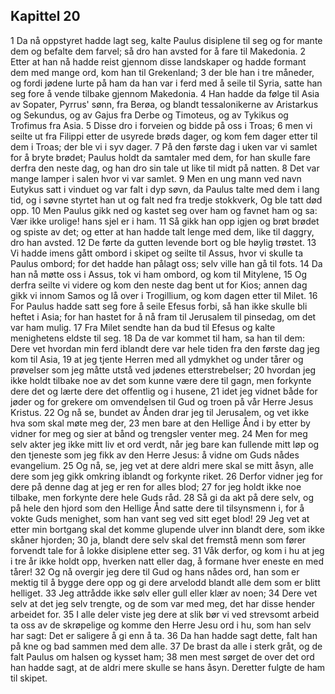 ## Kapittel 20

1 Da nå oppstyret hadde lagt seg, kalte Paulus disiplene til seg og for mante dem og befalte dem farvel; så dro han avsted for å fare til Makedonia.
2 Etter at han nå hadde reist gjennom disse landskaper og hadde formant dem med mange ord, kom han til Grekenland;
3 der ble han i tre måneder, og fordi jødene lurte på ham da han var i ferd med å seile til Syria, satte han seg fore å vende tilbake gjennom Makedonia.
4 Han hadde da følge til Asia av Sopater, Pyrrus' sønn, fra Berøa, og blandt tessalonikerne av Aristarkus og Sekundus, og av Gajus fra Derbe og Timoteus, og av Tykikus og Trofimus fra Asia.
5 Disse dro i forveien og bidde på oss i Troas;
6 men vi seilte ut fra Filippi etter de usyrede brøds dager, og kom fem dager etter til dem i Troas; der ble vi i syv dager.
7 På den første dag i uken var vi samlet for å bryte brødet; Paulus holdt da samtaler med dem, for han skulle fare derfra den neste dag, og han dro sin tale ut like til midt på natten.
8 Det var mange lamper i salen hvor vi var samlet.
9 Men en ung mann ved navn Eutykus satt i vinduet og var falt i dyp søvn, da Paulus talte med dem i lang tid, og i søvne styrtet han ut og falt ned fra tredje stokkverk, Og ble tatt død opp.
10 Men Paulus gikk ned og kastet seg over ham og favnet ham og sa: Vær ikke urolige! hans sjel er i ham.
11 Så gikk han opp igjen og brøt brødet og spiste av det; og etter at han hadde talt lenge med dem, like til daggry, dro han avsted.
12 De førte da gutten levende bort og ble høylig trøstet.
13 Vi hadde imens gått ombord i skipet og seilte til Assus, hvor vi skulle ta Paulus ombord; for det hadde han pålagt oss; selv ville han gå til fots.
14 Da han nå møtte oss i Assus, tok vi ham ombord, og kom til Mitylene,
15 Og derfra seilte vi videre og kom den neste dag bent ut for Kios; annen dag gikk vi innom Samos og lå over i Trogillium, og kom dagen etter til Milet.
16 For Paulus hadde satt seg fore å seile Efesus forbi, så han ikke skulle bli heftet i Asia; for han hastet for å nå fram til Jerusalem til pinsedag, om det var ham mulig.
17 Fra Milet sendte han da bud til Efesus og kalte menighetens eldste til seg.
18 Da de var kommet til ham, sa han til dem: Dere vet hvordan min ferd iblandt dere var hele tiden fra den første dag jeg kom til Asia,
19 at jeg tjente Herren med all ydmykhet og under tårer og prøvelser som jeg måtte utstå ved jødenes etterstrebelser;
20 hvordan jeg ikke holdt tilbake noe av det som kunne være dere til gagn, men forkynte dere det og lærte dere det offentlig og i husene,
21 idet jeg vidnet både for jøder og for grekere om omvendelsen til Gud og troen på vår Herre Jesus Kristus.
22 Og nå se, bundet av Ånden drar jeg til Jerusalem, og vet ikke hva som skal møte meg der,
23 men bare at den Hellige Ånd i by etter by vidner for meg og sier at bånd og trengsler venter meg.
24 Men for meg selv akter jeg ikke mitt liv et ord verdt, når jeg bare kan fullende mitt løp og den tjeneste som jeg fikk av den Herre Jesus: å vidne om Guds nådes evangelium.
25 Og nå, se, jeg vet at dere aldri mere skal se mitt åsyn, alle dere som jeg gikk omkring iblandt og forkynte riket.
26 Derfor vidner jeg for dere på denne dag at jeg er ren for alles blod;
27 for jeg holdt ikke noe tilbake, men forkynte dere hele Guds råd.
28 Så gi da akt på dere selv, og på hele den hjord som den Hellige Ånd satte dere til tilsynsmenn i, for å vokte Guds menighet, som han vant seg ved sitt eget blod!
29 Jeg vet at etter min bortgang skal det komme glupende ulver inn blandt dere, som ikke skåner hjorden;
30 ja, blandt dere selv skal det fremstå menn som fører forvendt tale for å lokke disiplene etter seg.
31 Våk derfor, og kom i hu at jeg i tre år ikke holdt opp, hverken natt eller dag, å formane hver eneste en med tårer!
32 Og nå overgir jeg dere til Gud og hans nådes ord, han som er mektig til å bygge dere opp og gi dere arvelodd blandt alle dem som er blitt helliget.
33 Jeg attrådde ikke sølv eller gull eller klær av noen;
34 Dere vet selv at det jeg selv trengte, og de som var med meg, det har disse hender arbeidet for.
35 I alle deler viste jeg dere at slik bør vi ved strevsomt arbeid ta oss av de skrøpelige og komme den Herre Jesu ord i hu, som han selv har sagt: Det er saligere å gi enn å ta.
36 Da han hadde sagt dette, falt han på kne og bad sammen med dem alle.
37 De brast da alle i sterk gråt, og de falt Paulus om halsen og kysset ham;
38 men mest sørget de over det ord han hadde sagt, at de aldri mere skulle se hans åsyn. Deretter fulgte de ham til skipet.

